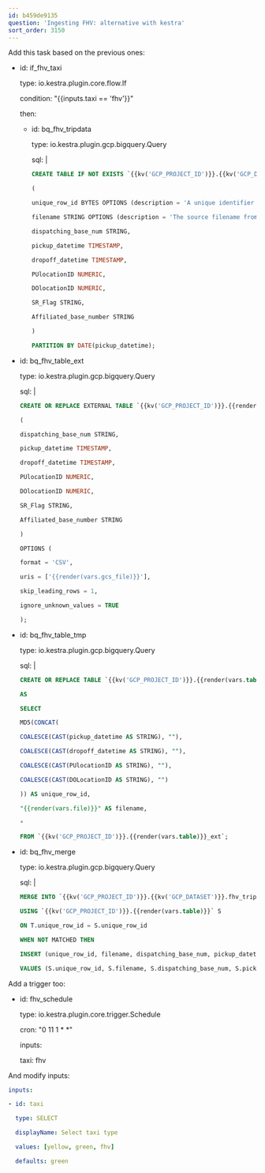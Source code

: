 ```yaml
---
id: b459de9135
question: 'Ingesting FHV: alternative with kestra'
sort_order: 3150
---
```


Add this task based on the previous ones:

- id: if_fhv_taxi
  
  type: io.kestra.plugin.core.flow.If
  
  condition: "{{inputs.taxi == 'fhv'}}"
  
  then:
  
  - id: bq_fhv_tripdata
  
    type: io.kestra.plugin.gcp.bigquery.Query
  
    sql: |
      
      ```sql
      CREATE TABLE IF NOT EXISTS `{{kv('GCP_PROJECT_ID')}}.{{kv('GCP_DATASET')}}.fhv_tripdata`
      
      (
      
      unique_row_id BYTES OPTIONS (description = 'A unique identifier for the trip, generated by hashing key trip attributes.'),
      
      filename STRING OPTIONS (description = 'The source filename from which the trip data was loaded.'),
      
      dispatching_base_num STRING,
      
      pickup_datetime TIMESTAMP,
      
      dropoff_datetime TIMESTAMP,
      
      PUlocationID NUMERIC,
      
      DOlocationID NUMERIC,
      
      SR_Flag STRING,
      
      Affiliated_base_number STRING
      
      )
      
      PARTITION BY DATE(pickup_datetime);
      ```  

- id: bq_fhv_table_ext
  
  type: io.kestra.plugin.gcp.bigquery.Query
  
  sql: |
    
    ```sql
    CREATE OR REPLACE EXTERNAL TABLE `{{kv('GCP_PROJECT_ID')}}.{{render(vars.table)}}_ext`
    
    (
    
    dispatching_base_num STRING,
    
    pickup_datetime TIMESTAMP,
    
    dropoff_datetime TIMESTAMP,
    
    PUlocationID NUMERIC,
    
    DOlocationID NUMERIC,
    
    SR_Flag STRING,
    
    Affiliated_base_number STRING
    
    )
    
    OPTIONS (
    
    format = 'CSV',
    
    uris = ['{{render(vars.gcs_file)}}'],
    
    skip_leading_rows = 1,
    
    ignore_unknown_values = TRUE
    
    );
    ```

- id: bq_fhv_table_tmp
  
  type: io.kestra.plugin.gcp.bigquery.Query
  
  sql: |
    
    ```sql
    CREATE OR REPLACE TABLE `{{kv('GCP_PROJECT_ID')}}.{{render(vars.table)}}`
    
    AS
    
    SELECT
    
    MD5(CONCAT(
    
    COALESCE(CAST(pickup_datetime AS STRING), ""),
    
    COALESCE(CAST(dropoff_datetime AS STRING), ""),
    
    COALESCE(CAST(PUlocationID AS STRING), ""),
    
    COALESCE(CAST(DOLocationID AS STRING), "")
    
    )) AS unique_row_id,
    
    "{{render(vars.file)}}" AS filename,
    
    *
    
    FROM `{{kv('GCP_PROJECT_ID')}}.{{render(vars.table)}}_ext`;
    ```

- id: bq_fhv_merge
  
  type: io.kestra.plugin.gcp.bigquery.Query
  
  sql: |
    
    ```sql
    MERGE INTO `{{kv('GCP_PROJECT_ID')}}.{{kv('GCP_DATASET')}}.fhv_tripdata` T
    
    USING `{{kv('GCP_PROJECT_ID')}}.{{render(vars.table)}}` S
    
    ON T.unique_row_id = S.unique_row_id
    
    WHEN NOT MATCHED THEN
    
    INSERT (unique_row_id, filename, dispatching_base_num, pickup_datetime, dropoff_datetime, PUlocationID, DOlocationID, SR_Flag, Affiliated_base_number)
    
    VALUES (S.unique_row_id, S.filename, S.dispatching_base_num, S.pickup_datetime, S.dropoff_datetime, S.PUlocationID, S.DOlocationID, S.SR_Flag, S.Affiliated_base_number);
    ```

Add a trigger too:

- id: fhv_schedule

  type: io.kestra.plugin.core.trigger.Schedule

  cron: "0 11 1 * *"

  inputs:

  taxi: fhv

And modify inputs:

```yaml
inputs:

- id: taxi

  type: SELECT

  displayName: Select taxi type

  values: [yellow, green, fhv]

  defaults: green
```